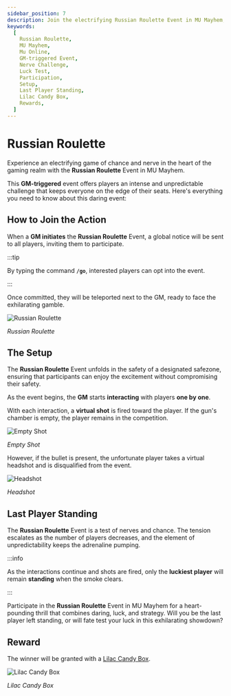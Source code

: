 ```yaml
---
sidebar_position: 7
description: Join the electrifying Russian Roulette Event in MU Mayhem, a GM-triggered challenge that tests players' nerves and luck. Learn how to participate, the setup of the event, and the thrilling last-player-standing scenario. Engage for a chance to win the Lilac Candy Box and experience the daring showdown.
keywords:
  [
    Russian Roulette,
    MU Mayhem,
    Mu Online,
    GM-triggered Event,
    Nerve Challenge,
    Luck Test,
    Participation,
    Setup,
    Last Player Standing,
    Lilac Candy Box,
    Rewards,
  ]
---
```


# Russian Roulette

Experience an electrifying game of chance and nerve in the heart of the gaming realm with the **Russian Roulette** Event in MU Mayhem.

This **GM-triggered** event offers players an intense and unpredictable challenge that keeps everyone on the edge of their seats. Here's everything you need to know about this daring event:

## How to Join the Action

When a **GM initiates** the **Russian Roulette** Event, a global notice will be sent to all players, inviting them to participate.

:::tip

By typing the command **`/go`**, interested players can opt into the event.

:::

Once committed, they will be teleported next to the GM, ready to face the exhilarating gamble.

![Russian Roulette](/img/events/roulette/roulette-start.jpg)

_Russian Roulette_

## The Setup

The **Russian Roulette** Event unfolds in the safety of a designated safezone, ensuring that participants can enjoy the excitement without compromising their safety.

As the event begins, the **GM** starts **interacting** with players **one by one**.

With each interaction, a **virtual shot** is fired toward the player. If the gun's chamber is empty, the player remains in the competition.

![Empty Shot](/img/events/roulette/roulette-empty.jpg)

_Empty Shot_

However, if the bullet is present, the unfortunate player takes a virtual headshot and is disqualified from the event.

![Headshot](/img/events/roulette/roulette-headshot.jpg)

_Headshot_

## Last Player Standing

The **Russian Roulette** Event is a test of nerves and chance. The tension escalates as the number of players decreases, and the element of unpredictability keeps the adrenaline pumping.

:::info

As the interactions continue and shots are fired, only the **luckiest player** will remain **standing** when the smoke clears.

:::

Participate in the **Russian Roulette** Event in MU Mayhem for a heart-pounding thrill that combines daring, luck, and strategy. Will you be the last player left standing, or will fate test your luck in this exhilarating showdown?

## Reward

The winner will be granted with a [Lilac Candy Box](/items/item-bags/misc/lilac-candy-box/).

![Lilac Candy Box](/img/items/item-bags/lilac-candy-box.png)

_Lilac Candy Box_
